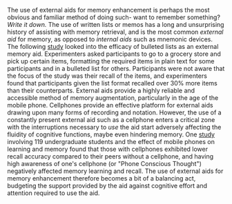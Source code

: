 The use of external aids for memory enhancement is perhaps the most obvious and familiar method of doing such- want to remember something? *Write it down.* The use of written lists or memos has a long and unsurprising history of assisting with memory retrieval, and is the most common *external aid* for memory, as opposed to *internal aids* such as mnemonic devices. The following [study](https://www.ab-lab.org/bulleted-lists.html) looked into the efficacy of bulleted lists as an external memory aid. Experimenters asked participants to go to a grocery store and pick up certain items, formatting the required items in plain text for some participants and in a bulleted list for others. Participants were not aware that the focus of the study was their recall of the items, and experimenters found that participants given the list format recalled over 30% more items than their counterparts. 
External aids provide a highly reliable and accessible method of memory augmentation, particularly in the age of the mobile phone. Cellphones provide an effective platform for external aids drawing upon many forms of recording and notation.  However, the use of a constantly present external aid such as a cellphone enters a critical zone with the interruptions necessary to *use* the aid start adversely affecting the fluidity of cognitive functions, maybe even hindering memory. One [study](https://www.ncbi.nlm.nih.gov/pmc/articles/PMC7425970/) involving 119 undergraduate students and the effect of mobile phones on learning and memory found that those with cellphones exhibited lower recall accuracy compared to their peers without a cellphone, and having high awareness of one's cellphone (or "Phone Conscious Thought") negatively affected memory learning and recall. The use of external aids for memory enhancement therefore becomes a bit of a balancing act, budgeting the support provided by the aid against cognitive effort and attention required to use the aid.